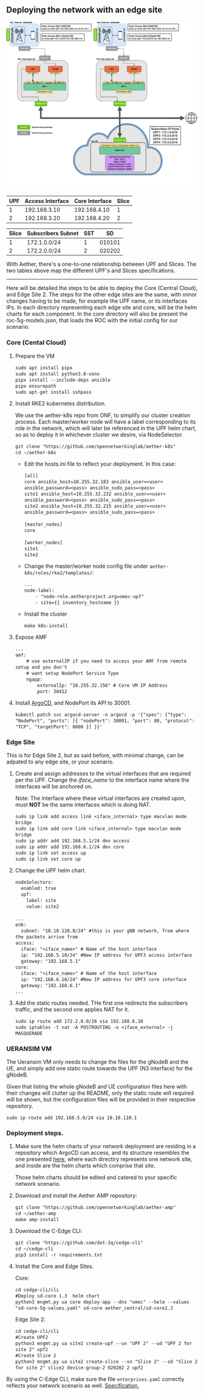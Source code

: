 ## Deploying the network with an edge site
![topology](edge_topology.png "scenario")

| **UPF** | **Access Interface** | **Core Interface** | **Slice** |
|---------|----------------------|--------------------|-----------|
| 1       | 192.168.3.10         | 192.168.4.10       | 1         |
| 2       | 192.168.3.20         | 192.168.4.20       | 2         |

| **Slice** | **Subscribers Subnet** | **SST** | **SD** |
|-----------|------------------------|---------|--------|
| 1         | 172.1.0.0/24           | 1       | 010101 |
| 2         | 172.2.0.0/24           | 2       | 020202 |

With Aether, there's a one-to-one relationship between UPF and Slices. The two tables above map the different UPF's and Slices specifications.

---
Here will be detailed the steps to be able to deploy the Core (Central Cloud), and Edge Site 2. The steps for the other edge sites are the same, with minor changes having to be made, for example the UPF name, or its interfaces IPs.
In each directory representing each edge site and core, will be the helm charts for each component. In the core directory will also be present the roc-5g-models.json, that loads the ROC with the initial config for our scenario.

### Core (Cental Cloud)

1. Prepare the VM
    ```
    sudo apt install pipx
    sudo apt install python3.8-venv
    pipx install --include-deps ansible
    pipx ensurepath
    sudo apt-get install sshpass
    ```
2. Install RKE2 kubernetes distribution.

    We use the aether-k8s repo from ONF, to simplify our cluster creation process. Each master/worker node will have a label corresponding to its role in the network, which will later be referenced in the UPF helm chart, so as to deploy it in whichever cluster we desire, via NodeSelector.

    ```
    git clone "https://github.com/opennetworkinglab/aether-k8s"
    cd ~/aether-k8s
    ```

    - Edit the hosts.ini file to reflect your deployment. In this case:
        ```
        [all]
        core ansible_host=10.255.32.183 ansible_user=<user> ansible_password=<pass> ansible_sudo_pass=<pass>
        site1 ansible_host=10.255.32.232 ansible_user=<user> ansible_password=<pass> ansible_sudo_pass=<pass>
        site2 ansible_host=10.255.32.215 ansible_user=<user> ansible_password=<pass> ansible_sudo_pass=<pass>

        [master_nodes]
        core

        [worker_nodes]
        site1
        site2
        ```
    - Change the master/worker node config file under `aether-k8s/roles/rke2/templates/`:
        ```
        ...
        node-label:
            - "node-role.aetherproject.org=omec-upf"
            - site={{ inventory_hostname }}
        ```

    - Install the cluster
        ```
        make k8s-install
        ```

3. Expose AMF
    ```
    ...
    amf:
        # use externalIP if you need to access your AMF from remote setup and you don't
        # want setup NodePort Service Type
        ngapp:
            externalIp: "10.255.32.156" # Core VM IP Address
            port: 38412
    ```
4. Install [ArgoCD](https://argo-cd.readthedocs.io/en/stable/getting_started/), and NodePort its API to 30001.
    ```
    kubectl patch svc argocd-server -n argocd -p '{"spec": {"type": "NodePort", "ports": [{ "nodePort": 30001, "port": 80, "protocol": "TCP", "targetPort": 8080 }] }}'
    ```


### Edge Site
This is for Edge Site 2, but as said before, with minimal change, can be adpated to any edge site, or your scenario.

1. Create and assign addresses to the virtual interfaces that are required per the UPF. Change the *iface_name* to the interface name where the interfaces will be anchored on.

    Note: The interface where these virtual interfaces are created upon, must **NOT** be the same interfaces which is doing NAT.

    ```
    sudo ip link add access link <iface_internal> type macvlan mode bridge
    sudo ip link add core link <iface_internal> type macvlan mode bridge
    sudo ip addr add 192.168.5.1/24 dev access
    sudo ip addr add 192.168.6.1/24 dev core
    sudo ip link set access up
    sudo ip link set core up
    ```
2. Change the UPF helm chart.
    ```
    nodeSelectors:
      enabled: true
      upf:
        label: site
        value: site2

    ...
    enb:
      subnet: "10.10.120.0/24" #this is your gNB network, from where the packets arrive from
    access:
      iface: "<iface_name>" # Name of the host interface 
      ip: "192.168.5.10/24" #New IP address for UPF3 access interface
      gateway: "192.168.5.1"
    core:
      iface: "<iface_name>" # Name of the host interface 
      ip: "192.168.6.10/24" #New IP address for UPF3 core interface
      gateway: "192.168.6.1" 
    ... 
    ```

3. Add the static routes needed. THe first one redirects the subscribers traffic, and the second one applies NAT for it.
    ```
    sudo ip route add 172.2.0.0/16 via 192.168.6.10
    sudo iptables -t nat -A POSTROUTING -o <iface_external> -j MASQUERADE
    ```

### UERANSIM VM
The Ueransim VM only needs to change the files for the gNodeB and the UE, and simply add one static route towards the UPF (N3 interface) for the gNodeB.

Given that listing the whole gNodeB and UE configuration files here with their changes will clutter up the README, only the static route will required will be shown, but the configuration files will be provided in their respective repository.

  ```
  sudo ip route add 192.168.5.0/24 via 10.10.110.1
  ```


### Deployment steps.

1. Make sure the helm charts of your network deployment are residing in a repository which ArgoCD can access, and its structure resembles the one presented [here](https://github.com/dot-1q/5g_connected_edge/tree/master), where each directiry represents one network site, and inside are the helm charts which comprise that site.

    Those helm charts should be edited and catered to your specific network scenario.

2. Download and install the Aether AMP repository:
    ```
    git clone "https://github.com/opennetworkinglab/aether-amp"
    cd ~/aether-amp
    make amp-install
    ```

3. Download the C-Edge CLI:
    ```
    git clone "https://github.com/dot-1q/cedge-cli"
    cd ~/cedge-cli
    pip3 install -r requirements.txt
    ```

4. Install the Core and Edge Sites.

    Core:
    ```
    cd cedge-cli/cli
    #Deploy sd-core 1.3  helm chart
    python3 mngmt.py ua core deploy-app --dns "omec" --helm --values "sd-core-5g-values.yaml" sd-core aether_central/sd-core1.3
    ```

    Edge Site 2:
    ```
    cd cedge-cli/cli
    #Create UPF2
    python3 mngmt.py ua site2 create-upf --un "UPF 2" --ud "UPF 2 for site 2" upf2
    #Create Slice 2
    python3 mngmt.py ua site2 create-slice --sn "Slice 2" --sd "Slice 2 for site 2" slice2 device-group-2 020202 2 upf2 
    ```

By using the C-Edge CLI, make sure the file `enterprises.yaml` correctly reflects your network scenario as well. [Specification.](https://github.com/dot-1q/cedge-cli/blob/master/cli/enterprise.yaml) 